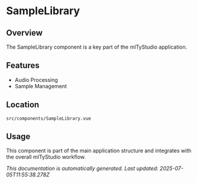 # SampleLibrary

## Overview

The SampleLibrary component is a key part of the mITyStudio application.

## Features

- Audio Processing
- Sample Management

## Location

`src/components/SampleLibrary.vue`

## Usage

This component is part of the main application structure and integrates with the overall mITyStudio workflow.

*This documentation is automatically generated. Last updated: 2025-07-05T11:55:38.278Z*
